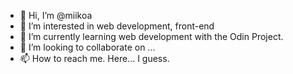 - 👋 Hi, I’m @miikoa
- 👀 I’m interested in web development, front-end  
- 🌱 I’m currently learning web development with the Odin Project. 
- 💞️ I’m looking to collaborate on ...
- 📫 How to reach me. Here... I guess. 

<!---
miikoa/miikoa is a ✨ special ✨ repository because its `README.md` (this file) appears on your GitHub profile.
You can click the Preview link to take a look at your changes.
--->
